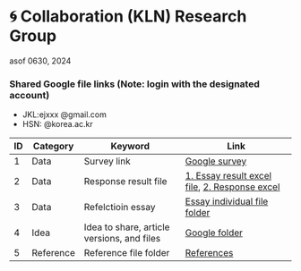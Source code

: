 # 🌀 Collaboration (KLN) Research Group

asof 0630, 2024

### Shared Google file links (Note: login with the designated account)

+ JKL:ejxxx @gmail.com
+ HSN: @korea.ac.kr

|ID|Category|Keyword|Link|
|--|--|--|--|
|1|Data|Survey link|[Google survey](https://forms.gle/42Y1Mo986MQ8Xq4q9)|
|2|Data|Response result file|[1. Essay result excel file](https://docs.google.com/spreadsheets/d/10iPA9oCMBV6LkS9kPSM7juCpNsqJW8Tc/edit?usp=sharing&ouid=105815276171464608659&rtpof=true&sd=true), [2. Response excel](https://docs.google.com/spreadsheets/d/1Bl-HkoUdmHhCnTWc6xf3SDDbQesD726-kJ4KsJQEENA/edit?usp=sharing)|
|3|Data|Refelctioin essay|[Essay individual file folder](https://drive.google.com/drive/folders/1urEJUcJs6YJp3zG4lPlHusTqbsgI8BJExH3U6wO5ANy_aRDu8WFH-XSPSF0o6dgf60KZ7_2S?usp=sharing)|
|4|Idea|Idea to share, article versions, and files|[Google folder](https://drive.google.com/drive/folders/1aKUvk-Z993LGgP1T0zNIQLUMJB8VfIAz?usp=drive_link)|
|5|Reference|Reference file folder|[References](https://drive.google.com/drive/folders/1b_kq8VrUJCg7jZUXiVwILaczKP-ihnNJ?usp=drive_link)|
